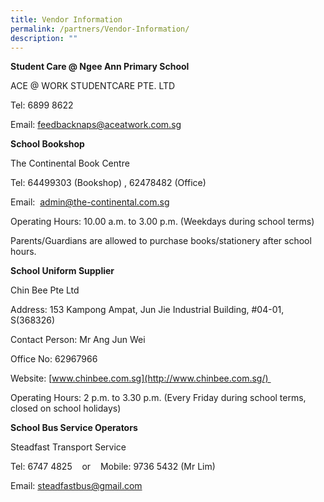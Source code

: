 ```yaml
---
title: Vendor Information
permalink: /partners/Vendor-Information/
description: ""
---
```

**Student Care @ Ngee Ann Primary School**  

ACE @ WORK STUDENTCARE PTE. LTD

Tel: 6899 8622 

Email: [feedbacknaps@aceatwork.com.sg](mailto:feedbacknaps@aceatwork.com.sg)

  

**School Bookshop**

The Continental Book Centre 

Tel: 64499303 (Bookshop) , 62478482 (Office)

Email:  [admin@the-continental.com.sg](mailto:admin@the-continental.com.sg) 

Operating Hours: 10.00 a.m. to 3.00 p.m. (Weekdays during school terms) 

Parents/Guardians are allowed to purchase books/stationery after school hours. 

  

**School Uniform Supplier**

Chin Bee Pte Ltd 

Address: 153 Kampong Ampat, Jun Jie Industrial Building, #04-01, S(368326) 

Contact Person: Mr Ang Jun Wei  

Office No: 62967966 

Website: [www.chinbee.com.sg](http://www.chinbee.com.sg/) 

Operating Hours: 2 p.m. to 3.30 p.m. (Every Friday during school terms, closed on school holidays) 

  

**School Bus Service Operators**

Steadfast Transport Service 

Tel: 6747 4825    or    Mobile: 9736 5432 (Mr Lim)

Email: [steadfastbus@gmail.com](mailto:steadfastbus@gmail.com)